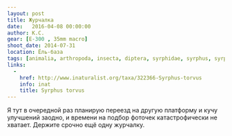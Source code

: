 ```yaml
---
layout: post
title: Журчалка
date:   2016-04-08 00:00:00
author: К.С.
gear: [E-300 , 35mm macro]
shoot_date: 2014-07-31
location: Ёль-база
tags: [animalia, arthropoda, insecta, diptera, syrphidae, syrphus, syrphus torvus]
links:
  -
    href: http://www.inaturalist.org/taxa/322366-Syrphus-torvus
    info: inat
    title: Syrphus torvus
---
```


Я тут в очередной раз планирую переезд на другую платформу и кучу улучшений заодно, и времени на подбор фоточек катастрофически не хватает. Держите срочно ещё одну журчалку.
